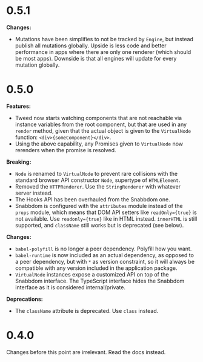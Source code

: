 # 0.5.1

**Changes:**
* Mutations have been simplifies to not be tracked by `Engine`, but instead publish all
  mutations globally. Upside is less code and better performance in apps where there are
  only one renderer (which should be most apps). Downside is that all engines will update
  for every mutation globally.

# 0.5.0

**Features:**
* Tweed now starts watching components that are not reachable via instance variables from
  the root component, but that are used in any `render` method, given that the actual
  object is given to the `VirtualNode` function: `<div>{someComponent}</div>`.
* Using the above capability, any Promises given to `VirtualNode` now rerenders when the
  promise is resolved.

**Breaking:**
* `Node` is renamed to `VirtualNode` to prevent rare collisions with the standard browser
  API constructor `Node`, supertype of `HTMLElement`.
* Removed the `HTTPRenderer`. Use the `StringRenderer` with whatever server instead.
* The Hooks API has been overhauled from the Snabbdom one.
* Snabbdom is configured with the `attributes` module instead of the `props` module, which
  means that DOM API setters like `readOnly={true}` is not available. Use
  `readonly={true}` like in HTML instead. `innerHTML` is still supported, and `className`
  still works but is deprecated (see below).

**Changes:**
* `babel-polyfill` is no longer a peer dependency. Polyfill how you want.
* `babel-runtime` is now included as an actual dependency, as opposed to a peer
  dependency, but with `*` as version constraint, so it will always be compatible with
  any version included in the application package.
* `VirtualNode` instances expose a customized API on top of the Snabbdom interface. The
  TypeScript interface hides the Snabbdom interface as it is considered internal/private.

**Deprecations:**
* The `className` attribute is deprecated. Use `class` instead.

# 0.4.0

Changes before this point are irrelevant. Read the docs instead.

